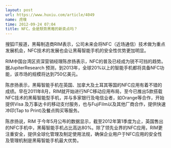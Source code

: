 ```yaml
---
layout: post
url: https://www.huxiu.com/article/4049
name: 虎嗅
time: 2012-09-24 07:04
title: NFC，会是颓势黑莓的新卖点吗？
---
```

搜狐IT报道，黑莓制造商RIM表示，公司未来会将NFC（近场通信）技术做为重点发展机会，NFC技术的发展也会让黑莓智能手机的安全性优势更加明显。

RIM中国台湾区资深营销经理陈彦扬表示，NFC的普及已经成为锐不可挡的趋势。据JupiterResearch 预测，到2013年，全球20%以上的智能手机都将具备NFC功能，该市场的规模将达到750亿美元。

陈彦扬表示，黑莓智能手机在英国、加拿大及土耳其等国的NFC应用有着不错的成绩。早在2011年8月，RIM就开始进行NFC移动应用布局，至今已推出5款搭载NFC技术的黑莓智能型手机，并与多家银行及电信业者，如Orange等合作，开始提供Visa 及万事达卡的移动支付服务，也与FujiFilm以及其他厂商合作，提供快速冲印(Tap to Print)及餐点购买等服务。

陈彦扬说，RIM 于今年5月公布的数据显示，截至2012年第1季度为止，英国售出的NFC手机中，黑莓智能手机占比高达80%。除了领先业界的NFC应用，RIM更注重安全，提供全球化管理及制定使用法规，确保企业用户于NFC应用的安全性及管理机制是黑莓智能手机最大优势。

